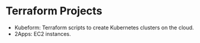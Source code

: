 # Terraform Projects
- Kubeform: Terraform scripts to create Kubernetes clusters on the cloud.
- 2Apps: EC2 instances.

